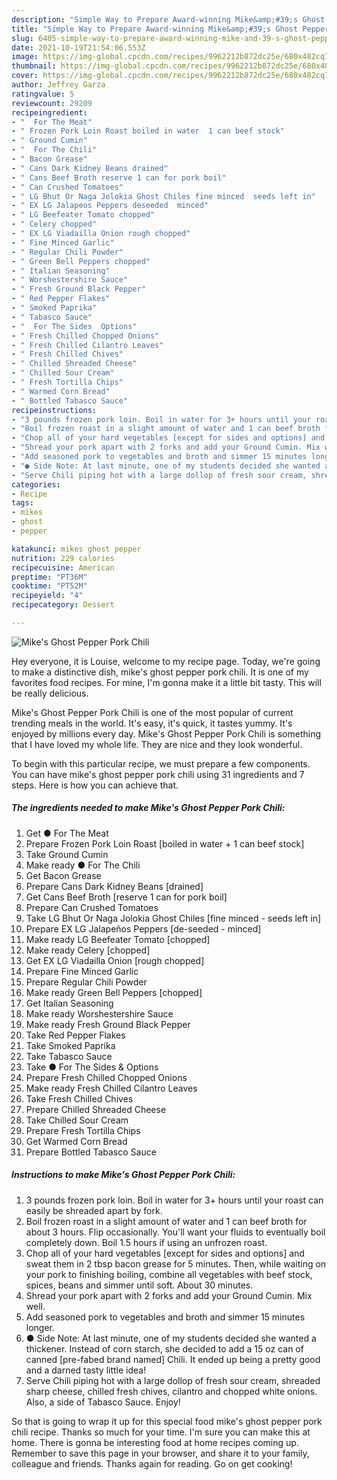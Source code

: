 ```yaml
---
description: "Simple Way to Prepare Award-winning Mike&amp;#39;s Ghost Pepper Pork Chili"
title: "Simple Way to Prepare Award-winning Mike&amp;#39;s Ghost Pepper Pork Chili"
slug: 6405-simple-way-to-prepare-award-winning-mike-and-39-s-ghost-pepper-pork-chili
date: 2021-10-19T21:54:06.553Z
image: https://img-global.cpcdn.com/recipes/9962212b872dc25e/680x482cq70/mikes-ghost-pepper-pork-chili-recipe-main-photo.jpg
thumbnail: https://img-global.cpcdn.com/recipes/9962212b872dc25e/680x482cq70/mikes-ghost-pepper-pork-chili-recipe-main-photo.jpg
cover: https://img-global.cpcdn.com/recipes/9962212b872dc25e/680x482cq70/mikes-ghost-pepper-pork-chili-recipe-main-photo.jpg
author: Jeffrey Garza
ratingvalue: 5
reviewcount: 29209
recipeingredient:
- "  For The Meat"
- " Frozen Pork Loin Roast boiled in water  1 can beef stock"
- " Ground Cumin"
- "  For The Chili"
- " Bacon Grease"
- " Cans Dark Kidney Beans drained"
- " Cans Beef Broth reserve 1 can for pork boil"
- " Can Crushed Tomatoes"
- " LG Bhut Or Naga Jolokia Ghost Chiles fine minced  seeds left in"
- " EX LG Jalapeos Peppers deseeded  minced"
- " LG Beefeater Tomato chopped"
- " Celery chopped"
- " EX LG Viadailla Onion rough chopped"
- " Fine Minced Garlic"
- " Regular Chili Powder"
- " Green Bell Peppers chopped"
- " Italian Seasoning"
- " Worshestershire Sauce"
- " Fresh Ground Black Pepper"
- " Red Pepper Flakes"
- " Smoked Paprika"
- " Tabasco Sauce"
- "  For The Sides  Options"
- " Fresh Chilled Chopped Onions"
- " Fresh Chilled Cilantro Leaves"
- " Fresh Chilled Chives"
- " Chilled Shreaded Cheese"
- " Chilled Sour Cream"
- " Fresh Tortilla Chips"
- " Warmed Corn Bread"
- " Bottled Tabasco Sauce"
recipeinstructions:
- "3 pounds frozen pork loin. Boil in water for 3+ hours until your roast can easily be shreaded apart by fork."
- "Boil frozen roast in a slight amount of water and 1 can beef broth for about 3 hours. Flip occasionally. You&#39;ll want your fluids to eventually boil completely down. Boil 1.5 hours if using an unfrozen roast."
- "Chop all of your hard vegetables [except for sides and options] and sweat them in 2 tbsp bacon grease for 5 minutes. Then, while waiting on your pork to finishing boiling, combine all vegetables with beef stock, spices, beans and simmer until soft. About 30 minutes."
- "Shread your pork apart with 2 forks and add your Ground Cumin. Mix well."
- "Add seasoned pork to vegetables and broth and simmer 15 minutes longer."
- "● Side Note: At last minute, one of my students decided she wanted a thickener. Instead of corn starch, she decided to add a 15 oz can of canned [pre-fabed brand named] Chili. It ended up being a pretty good and a darned tasty little idea!"
- "Serve Chili piping hot with a large dollop of fresh sour cream, shreaded sharp cheese, chilled fresh chives, cilantro and chopped white onions. Also, a side of Tabasco Sauce. Enjoy!"
categories:
- Recipe
tags:
- mikes
- ghost
- pepper

katakunci: mikes ghost pepper 
nutrition: 229 calories
recipecuisine: American
preptime: "PT36M"
cooktime: "PT52M"
recipeyield: "4"
recipecategory: Dessert

---
```



![Mike&#39;s Ghost Pepper Pork Chili](https://img-global.cpcdn.com/recipes/9962212b872dc25e/680x482cq70/mikes-ghost-pepper-pork-chili-recipe-main-photo.jpg)

Hey everyone, it is Louise, welcome to my recipe page. Today, we're going to make a distinctive dish, mike&#39;s ghost pepper pork chili. It is one of my favorites food recipes. For mine, I'm gonna make it a little bit tasty. This will be really delicious.

Mike&#39;s Ghost Pepper Pork Chili is one of the most popular of current trending meals in the world. It's easy, it's quick, it tastes yummy. It's enjoyed by millions every day. Mike&#39;s Ghost Pepper Pork Chili is something that I have loved my whole life. They are nice and they look wonderful.




To begin with this particular recipe, we must prepare a few components. You can have mike&#39;s ghost pepper pork chili using 31 ingredients and 7 steps. Here is how you can achieve that.

<!--inarticleads1-->

##### The ingredients needed to make Mike&#39;s Ghost Pepper Pork Chili:

1. Get  ● For The Meat
1. Prepare  Frozen Pork Loin Roast [boiled in water + 1 can beef stock]
1. Take  Ground Cumin
1. Make ready  ● For The Chili
1. Get  Bacon Grease
1. Prepare  Cans Dark Kidney Beans [drained]
1. Get  Cans Beef Broth [reserve 1 can for pork boil]
1. Prepare  Can Crushed Tomatoes
1. Take  LG Bhut Or Naga Jolokia Ghost Chiles [fine minced - seeds left in]
1. Prepare  EX LG Jalapeños Peppers [de-seeded - minced]
1. Make ready  LG Beefeater Tomato [chopped]
1. Make ready  Celery [chopped]
1. Get  EX LG Viadailla Onion [rough chopped]
1. Prepare  Fine Minced Garlic
1. Prepare  Regular Chili Powder
1. Make ready  Green Bell Peppers [chopped]
1. Get  Italian Seasoning
1. Make ready  Worshestershire Sauce
1. Make ready  Fresh Ground Black Pepper
1. Take  Red Pepper Flakes
1. Take  Smoked Paprika
1. Take  Tabasco Sauce
1. Take  ● For The Sides &amp; Options
1. Prepare  Fresh Chilled Chopped Onions
1. Make ready  Fresh Chilled Cilantro Leaves
1. Take  Fresh Chilled Chives
1. Prepare  Chilled Shreaded Cheese
1. Take  Chilled Sour Cream
1. Prepare  Fresh Tortilla Chips
1. Get  Warmed Corn Bread
1. Prepare  Bottled Tabasco Sauce




<!--inarticleads2-->

##### Instructions to make Mike&#39;s Ghost Pepper Pork Chili:

1. 3 pounds frozen pork loin. Boil in water for 3+ hours until your roast can easily be shreaded apart by fork.
1. Boil frozen roast in a slight amount of water and 1 can beef broth for about 3 hours. Flip occasionally. You&#39;ll want your fluids to eventually boil completely down. Boil 1.5 hours if using an unfrozen roast.
1. Chop all of your hard vegetables [except for sides and options] and sweat them in 2 tbsp bacon grease for 5 minutes. Then, while waiting on your pork to finishing boiling, combine all vegetables with beef stock, spices, beans and simmer until soft. About 30 minutes.
1. Shread your pork apart with 2 forks and add your Ground Cumin. Mix well.
1. Add seasoned pork to vegetables and broth and simmer 15 minutes longer.
1. ● Side Note: At last minute, one of my students decided she wanted a thickener. Instead of corn starch, she decided to add a 15 oz can of canned [pre-fabed brand named] Chili. It ended up being a pretty good and a darned tasty little idea!
1. Serve Chili piping hot with a large dollop of fresh sour cream, shreaded sharp cheese, chilled fresh chives, cilantro and chopped white onions. Also, a side of Tabasco Sauce. Enjoy!




So that is going to wrap it up for this special food mike&#39;s ghost pepper pork chili recipe. Thanks so much for your time. I'm sure you can make this at home. There is gonna be interesting food at home recipes coming up. Remember to save this page in your browser, and share it to your family, colleague and friends. Thanks again for reading. Go on get cooking!
